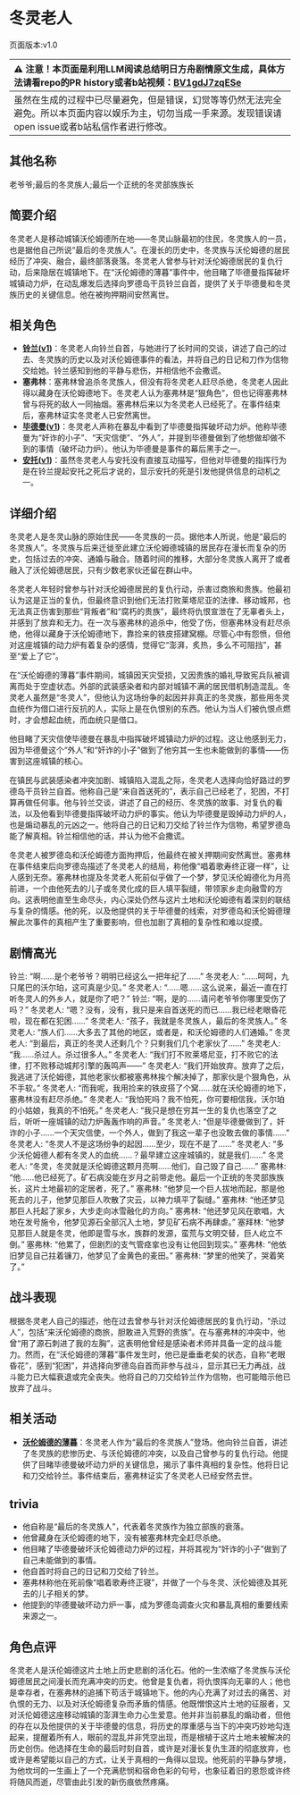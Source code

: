 # 冬灵老人
页面版本:v1.0
 

| :warning: 注意！本页面是利用LLM阅读总结明日方舟剧情原文生成，具体方法请看repo的PR history或者b站视频：[BV1gdJ7zqESe](https://www.bilibili.com/video/BV1gdJ7zqESe/)         |
|:----------------------------|
| 虽然在生成的过程中已尽量避免，但是错误，幻觉等等仍然无法完全避免。所以本页面内容以娱乐为主，切勿当成一手来源。发现错误请open issue或者b站私信作者进行修改。|



## 其他名称
老爷爷;最后的冬灵族人;最后一个正统的冬灵部族族长
## 简要介绍
冬灵老人是移动城镇沃伦姆德所在地——冬灵山脉最初的住民，冬灵族人的一员，也是据他自己所说“最后的冬灵族人”。在漫长的历史中，冬灵族与沃伦姆德的居民经历了冲突、融合，最终部落衰落。冬灵老人曾参与针对沃伦姆德居民的复仇行动，后来隐居在城镇地下。在“沃伦姆德的薄暮”事件中，他目睹了毕德曼指挥破坏城镇动力炉，在动乱爆发后选择向罗德岛干员铃兰自首，提供了关于毕德曼和冬灵族历史的关键信息。他在被拘押期间安然离世。
## 相关角色
-   **[铃兰](../char_v3/char_358_lisa.md)([v1](char_358_lisa.md))**：冬灵老人向铃兰自首，与她进行了长时间的交谈，讲述了自己的过去、冬灵族的历史以及对沃伦姆德事件的看法，并将自己的日记和刀作为信物交给她。铃兰感知到他的平静与悲伤，并相信他不会撒谎。
-   **塞弗林**：塞弗林曾追杀冬灵族人，但没有将冬灵老人赶尽杀绝，冬灵老人因此得以藏身在沃伦姆德地下。冬灵老人认为塞弗林是“狠角色”，但也记得塞弗林曾与将死的敌人一同抽烟。塞弗林后来以为冬灵老人已经死了。在事件结束后，塞弗林证实冬灵老人已安然离世。
-   **[毕德曼](../char_v3/extended_char_bi_de_man.md)([v1](extended_char_bi_de_man.md))**：冬灵老人声称在暴乱中看到了毕德曼指挥破坏动力炉。他称毕德曼为“奸诈的小子”、“天灾信使”、“外人”，并提到毕德曼做到了他想做却做不到的事情（破坏动力炉）。他认为毕德曼是事件的幕后黑手之一。
-   **[安托](../char_v3/extended_char_an_tuo.md)([v1](extended_char_an_tuo.md))**：虽然冬灵老人与安托没有直接互动描写，但他对毕德曼的指挥行为是在铃兰提起安托之死后才说的，显示安托的死是引发他提供信息的动机之一。
## 详细介绍
冬灵老人是冬灵山脉的原始住民——冬灵族的一员。据他本人所说，他是“最后的冬灵族人”。冬灵族与后来迁徙至此建立沃伦姆德城镇的居民存在漫长而复杂的历史，包括过去的冲突、通婚与融合。随着时间的推移，大部分冬灵族人离开了或者融入了沃伦姆德居民，只有少数老家伙还留在群山中。

冬灵老人年轻时曾参与针对沃伦姆德居民的复仇行动，杀害过商旅和贵族。他最初认为这是正当的复仇，但最终意识到他们无法打败莱塔尼亚的法律、移动城邦，也无法真正伤害到那些“背叛者”和“腐朽的贵族”，最终将仇恨宣泄在了无辜者头上，并感到了放弃和无力。在一次与塞弗林的追杀中，他受了伤，但塞弗林没有赶尽杀绝，他得以藏身于沃伦姆德地下，靠捡来的铁皮搭建窝棚。尽管心中有怨愤，但他对这座城镇的动力炉有着复杂的感情，觉得它“澎湃，炙热，多么不可阻挡”，甚至“爱上了它”。

在“沃伦姆德的薄暮”事件期间，城镇因天灾受损，又因贵族的婚礼导致宪兵队被调离而处于空虚状态。外部的武装感染者和内部对城镇不满的居民借机制造混乱。冬灵老人虽然是“冬灵人”，但他认为这场纷争的起因并非真正的冬灵族，那些用冬灵血统作为借口进行反抗的人，实际上是在仇恨别的东西。他认为当人们被仇恨点燃时，才会想起血统，而血统只是借口。

他目睹了天灾信使毕德曼在暴乱中指挥破坏城镇动力炉的过程。这让他感到无力，因为毕德曼这个“外人”和“奸诈的小子”做到了他穷其一生也未能做到的事情——伤害到这座城镇的核心。

在镇民与武装感染者冲突加剧、城镇陷入混乱之际，冬灵老人选择向恰好路过的罗德岛干员铃兰自首。他称自己是“来自首送死的”，表示自己已经老了，犯困，不打算再做任何事。他与铃兰交谈，讲述了自己的经历、冬灵族的故事、对复仇的看法，以及他看到毕德曼指挥破坏动力炉的事实。他认为毕德曼是毁掉动力炉的人，也是煽动暴乱的元凶之一。他将自己的日记和刀交给了铃兰作为信物，希望罗德岛能了解真相。铃兰相信他的话，并认为他不会撒谎。

冬灵老人被罗德岛和沃伦姆德方面拘押后，他最终在被关押期间安然离世。塞弗林在事件结束后向罗德岛描述了冬灵老人的结局，称他像“唱着歌寿终正寝一样”，让人感到无奈。塞弗林也提及冬灵老人死前似乎做了一个梦，梦见沃伦姆德化为月亮前进，一个由他死去的儿子或冬灵化成的巨人填平裂缝，带领家乡走向融雪的方向。这表明他直至生命尽头，内心深处仍然与这片土地和沃伦姆德有着深刻的联结与复杂的情感。他的死，以及他提供的关于毕德曼的线索，对罗德岛和沃伦姆德理解此次事件的真相产生了重要影响，但也加剧了真相的复杂性和难以捉摸。
## 剧情高光
铃兰: “啊......是个老爷爷？明明已经这么一把年纪了......”
冬灵老人: “......呵呵，九只尾巴的沃尔珀，这可真是少见。”
冬灵老人: “......嗯......这么说来，最近一直在打听冬灵人的外乡人，就是你了吧？”
铃兰: “啊，是的......请问老爷爷你哪里受伤了吗？”
冬灵老人: “嗯？没有，没有，我只是来自首送死的而已......我已经老眼昏花啦，现在都在犯困......”
冬灵老人: “孩子，我就是冬灵族人，最后的冬灵族人。”
冬灵老人: “族人们......大多去了其他的地区，或者是，和沃伦姆德的人们通婚。”
冬灵老人: “到最后，真正的冬灵人还剩几个？只剩我们几个老家伙了......”
冬灵老人: “我......杀过人。杀过很多人。”
冬灵老人: “我们打不败莱塔尼亚，打不败它的法律，打不败移动城邦引擎的轰鸣声——”
冬灵老人: “我们开始放弃。放弃了之后，我逃进了沃伦姆德，其他老家伙都被塞弗林挨个解决掉了，那家伙是个狠角色，从不手软。”
冬灵老人: “而我呢，我用捡来的铁皮搭了个窝......就在沃伦姆德的地下，塞弗林没有赶尽杀绝。”
冬灵老人: “我怕死吗？我不怕死，你可要相信我，沃尔珀的小姑娘，我真的不怕死。”
冬灵老人: “我只是想在穷其一生的复仇也落空了之后，听听一座城镇的动力炉轰轰作响的声音。”
冬灵老人: “但是毕德曼做到了，奸诈的小子......一个天灾信使，一个外人，做到了我这一辈子也没敢去做的事情......”
冬灵老人: “冬灵人不是这场纷争的起因......至少，现在不是了......”
冬灵老人: “多少沃伦姆德人都有冬灵人的血统......？最早建立这座城镇的，就是我们......”
冬灵老人: “冬灵，冬灵就是沃伦姆德这颗月亮啊......他们，自己毁了自己......”
塞弗林: “他......他已经死了。矿石病没能在岁月之前带走他。最后一个正统的冬灵部族族长，这片土地最初的定居者，死了。”
塞弗林: “他梦见一个巨人拔地而起，那是他死去的儿子，他梦见那巨人吹散了灾云，以神力填平了裂缝。”
塞弗林: “他还梦见那巨人托起了家乡，大步走向冰雪融化的方向。”
塞弗林: “他还梦见风在歌唱，大地在发号施令，他梦见源石全部沉入土地，梦见矿石病不再肆虐。”
塞拜林: “他梦见那巨人就是冬灵，他即是雪与水，族群的发源，蛮荒与文明交替，巨人屹立不倒。”
塞弗林: “他累了，但剧烈的支气管痉挛也没有让他回到现实。”
塞弗林: “他依旧梦见自己拄着镰刀，他梦见了金黄色的麦田。”
塞弗林: “梦里的他笑了，哭着笑了。”
## 战斗表现
根据冬灵老人自己的描述，他在过去曾参与针对沃伦姆德居民的复仇行动，“杀过人”，包括“来沃伦姆德的商旅，胆敢进入荒野的贵族”。在与塞弗林的冲突中，他曾“用了源石刺进了我的左胸”，这表明他曾经是感染者术师并具备一定的战斗能力。然而，在“沃伦姆德的薄暮”事件发生时，他已是垂垂老矣的状态，自称“老眼昏花”，感到“犯困”，并选择向罗德岛自首而非参与战斗，显示其已无力再战，战斗能力已大幅衰退或完全丧失。他将自己的刀交给铃兰作为信物，也可能暗示他已放弃了战斗。
## 相关活动
-   **[沃伦姆德的薄暮](../stories/act11d0.md)**：冬灵老人作为“最后的冬灵族人”登场。他向铃兰自首，讲述了冬灵族的悲惨历史、与沃伦姆德的冲突，以及自己曾参与的复仇行动。他提供了目睹毕德曼破坏动力炉的关键信息，揭示了事件真相的复杂性。他将日记和刀交给铃兰。事件结束后，塞弗林证实了冬灵老人已经安然去世。
## trivia
*   他自称是“最后的冬灵族人”，代表着冬灵族作为独立部族的衰落。
*   他曾藏身在沃伦姆德的地下，没有被塞弗林完全赶尽杀绝。
*   他目睹了毕德曼破坏沃伦姆德动力炉的过程，并将其视为“奸诈的小子”做到了自己未能做到的事情。
*   他自首时将自己的日记和刀交给了铃兰。
*   塞弗林称他在死前像“唱着歌寿终正寝”，并做了一个与冬灵、沃伦姆德及其死去的儿子相关的梦。
*   他提到的毕德曼破坏动力炉一事，成为罗德岛调查火灾和暴乱真相的重要线索来源之一。
## 角色点评
冬灵老人是沃伦姆德这片土地上历史悲剧的活化石。他的一生浓缩了冬灵族与沃伦姆德居民之间漫长而充满冲突的历史。他曾是复仇者，将仇恨挥向无辜的人；他也是幸存者，在塞弗林的追捕下苟活于城镇地下。他的内心充满了对过去的痛苦、对仇恨的无力、以及对沃伦姆德复杂而矛盾的情感。他既憎恨这片土地的征服者，又对沃伦姆德这座移动城镇的澎湃生命力心生爱意。他并非当前暴乱的煽动者，但他的存在以及他提供的关于毕德曼的信息，将历史的厚重感与当下的冲突巧妙地勾连起来，提醒着所有人，眼前的混乱并非凭空出现，而是根植于这片土地未被解决的历史创伤。他选择在生命的最后时刻自首，或许是对漫长复仇生涯的彻底放弃，也或许是希望能以自己的方式，让关于真相的一角得以显现。他死前的平静与梦境，为他坎坷的一生画上了一个充满悲悯和宿命色彩的句号，也象征着旧的恩怨或许终将随风而逝，尽管由此引发的新伤痕依然疼痛。